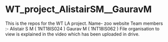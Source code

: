 # WT_project_AlistairSM__GauravM

This is the repos for the WT LA project.
Name- zoo website
Team members :-   Alistair S M ( 1NT18IS024 )
                  Gaurav M     ( 1NT18IS062 )
File organisation to view is explained in the video which has been uploaded in drive.                  
